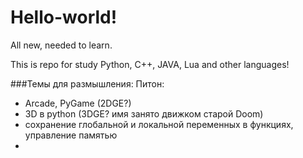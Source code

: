 # Hello-world!
All new, needed to learn.

This is repo for study Python, C++, JAVA, Lua and other languages!

###Темы для размышления:
  Питон:
- Arcade, PyGame (2DGE?)
- 3D в python (3DGE? имя занято движком старой Doom)
- сохранение глобальной и локальной переменных в функциях, управление памятью
- 
